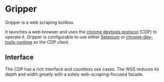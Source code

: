 # Gripper

Gripper is a web scraping toolbox.

It launches a web browser and uses the [chrome devtools protocol](https://chromedevtools.github.io/devtools-protocol/) (CDP) to operate it.
Gripper is configurable to use either [Selenium](https://github.com/SeleniumHQ)
or [chrome-dev-tools-runtime](https://github.com/BaristaLabs/chrome-dev-tools-runtime) as the CDP client.


## Interface

The CDP has a rich interface and countless use cases. The WSS reduces its depth and width greatly with a solely web-scraping-focused facade.
